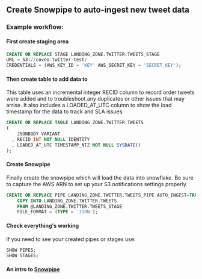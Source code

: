 ## Create Snowpipe to auto-ingest new tweet data

### Example workflow:

#### First create staging area 
```sql
CREATE OR REPLACE STAGE LANDING_ZONE.TWITTER.TWEETS_STAGE
URL = S3://coveo-twitter-test/
CREDENTIALS = (AWS_KEY_ID = 'KEY' AWS_SECRET_KEY = 'SECRET_KEY');
```

#### Then create table to add data to
This table uses an incremental integer RECID column to record order tweets were added and to troubleshoot any duplicates or other issues that may arrise. It also includes a LOADED_AT_UTC column to show the load timestamp for the data to track and SLA issues.
```sql
CREATE OR REPLACE TABLE LANDING_ZONE.TWITTER.TWEETS
(
    JSONBODY VARIANT
  , RECID INT NOT NULL IDENTITY
  , LOADED_AT_UTC TIMESTAMP_NTZ NOT NULL SYSDATE()
);
```

#### Create Snowpipe
Finally create the snowpipe which will load the data into snowflake. Be sure to capture the AWS ARN to set up your S3 notifications settings properly.
```sql
CREATE OR REPLACE PIPE LANDING_ZONE.TWITTER.TWEETS_PIPE AUTO_INGEST=TRUE AS
    COPY INTO LANDING_ZONE.TWITTER.TWEETS
    FROM @LANDING_ZONE.TWITTER.TWEETS_STAGE
    FILE_FORMAT = (TYPE = 'JSON');
```

#### Check everything's working
If you need to see your created pipes or stages use:
```SQL
SHOW PIPES;
SHOW STAGES;
```

#### An intro to [Snowpipe](https://docs.snowflake.com/en/user-guide/data-load-snowpipe.html)